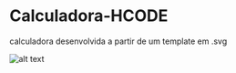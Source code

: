 # Calculadora-HCODE
calculadora desenvolvida a partir de um template em .svg


![alt text](https://github.com/Showza/Calculadora-HCODE/tree/master/img/calculadora.png)
